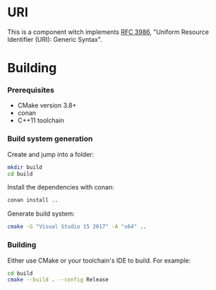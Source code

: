 # URI

This is a component witch implements [RFC 3986](https://tools.ietf.org/html/rfc3986), "Uniform Resource Identifier (URI): Generic Syntax".

# Building

### Prerequisites

* CMake version 3.8+
* conan
* C++11 toolchain

### Build system generation

Create and jump into a folder:

```bash
mkdir build
cd build
```

Install the dependencies with conan:

```bash
conan install ..
```

Generate build system:

```bash
cmake -G "Visual Studio 15 2017" -A "x64" ..
```

### Building

Either use CMake or your toolchain's IDE to build. For example:

```bash
cd build
cmake --build . --config Release
```
